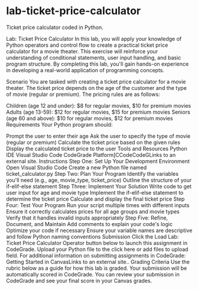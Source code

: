 # lab-ticket-price-calculator
Ticket price calculator coded in Python.

Lab: Ticket Price Calculator 
In this lab, you will apply your knowledge of Python operators and control flow to create a practical ticket price calculator for a movie theater. This exercise will reinforce your understanding of conditional statements, user input handling, and basic program structure. By completing this lab, you'll gain hands-on experience in developing a real-world application of programming concepts.

Scenario
You are tasked with creating a ticket price calculator for a movie theater. The ticket price depends on the age of the customer and the type of movie (regular or premium). The pricing rules are as follows:

Children (age 12 and under): $8 for regular movies, $10 for premium movies
Adults (age 13-59): $12 for regular movies, $15 for premium movies
Seniors (age 60 and above): $10 for regular movies, $12 for premium movies
Requirements
Your Python program should:

Prompt the user to enter their age
Ask the user to specify the type of movie (regular or premium)
Calculate the ticket price based on the given rules
Display the calculated ticket price to the user
Tools and Resources
Python IDE
Visual Studio Code
CodeGrade Platform]CCodeCodeGLinks to an external site.
Instructions
Step One: Set Up Your Development Environment
Open Visual Studio Code
Create a new Python file named ticket_calculator.py
Step Two: Plan Your Program
Identify the variables you'll need (e.g., age, movie_type, ticket_price)
Outline the structure of your if-elif-else statement
Step Three: Implement Your Solution
Write code to get user input for age and movie type
Implement the if-elif-else statement to determine the ticket price
Calculate and display the final ticket price
Step Four: Test Your Program 
Run your script multiple times with different inputs
Ensure it correctly calculates prices for all age groups and movie types
Verify that it handles invalid inputs appropriately
Step Five: Refine, Document, and Maintain
Add comments to explain your code's logic
Optimize your code if necessary
Ensure your variable names are descriptive and follow Python naming conventions
Submission
Click the Load Lab: Ticket Price Calculator Operator button below to launch this assignment in CodeGrade.
Upload your Python file to the click here or add files to upload field. 
For additional information on submitting assignments in CodeGrade: Getting Started in CanvasLinks to an external site..
Grading Criteria
Use the rubric below as a guide for how this lab is graded.
Your submission will be automatically scored in CodeGrade.
You can review your submission in CodeGrade and see your final score in your Canvas grades.
